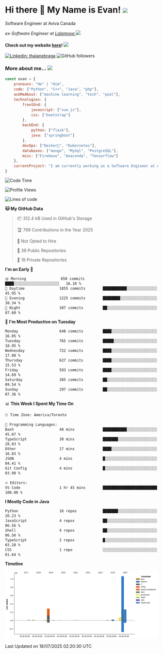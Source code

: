 <h1>Hi there 👋 My Name is Evan!   <img src="https://media.giphy.com/media/10GN73YGycPXQk/giphy.gif" width=50></h1>

<p> Software Engineer at Aviva Canada </p>

<p><em>ex-Software Engineer at <a href="https://www.lalamove.com/hongkong/zh/home">Lalamove </a><img src="https://media.giphy.com/media/HMSLfCl5BsXoQ/giphy.gif" width="60">
</em></p>

<h4>Check out my website <a href="https://hoyeechan.com/">here</a>! <img src="https://media.giphy.com/media/cuPm4p4pClZVC/giphy.gif" width=50></h4>

[![Linkedin: thaianebraga](https://img.shields.io/badge/-Evan-blue?style=flat-square&logo=Linkedin&logoColor=white&link=https://www.linkedin.com/in/ho-yee-chan/)](https://www.linkedin.com/in/ho-yee-chan/)
![GitHub followers](https://img.shields.io/github/followers/hyc121110?label=Follow&style=social)

<!--
**hyc121110/hyc121110** is a ✨ _special_ ✨ repository because its `README.md` (this file) appears on your GitHub profile.

Here are some ideas to get you started:

- 🔭 I’m currently working on ...
- 🌱 I’m currently learning ...
- 👯 I’m looking to collaborate on ...
- 🤔 I’m looking for help with ...
- 💬 Ask me about ...
- 📫 How to reach me: ...
- 😄 Pronouns: ...
- ⚡ Fun fact: ...
-->

<h3> More about me... <img src="https://media.giphy.com/media/Q94xQWspTUkShljj8P/giphy.gif" width=50> </h3>


```javascript
const evan = {
    pronouns: "He" | "Him",
    code: ["Python", "C++", "Java", "php"],
    askMeAbout: ["machine learning", "tech", "pool"],
    technologies: {
        frontEnd: {
            javascript: ["vue.js"],
            css: ["bootstrap"]
        },
        backEnd: {
            python: ["flask"],
            java: ["springboot"]
        },
        devOps: ["Docker🐳", "Kubernetes"],
        databases: ["mongo", "MySql", "PostgreSQL"],
        misc: ["Firebase", "Anaconda", "Tensorflow"]
    },
    currentProject: "I am currently working as a Software Engineer at Aviva Canada",
}
```


<!--START_SECTION:waka-->
![Code Time](http://img.shields.io/badge/Code%20Time-215%20hrs%209%20mins-blue)

![Profile Views](http://img.shields.io/badge/Profile%20Views-0-blue)

![Lines of code](https://img.shields.io/badge/From%20Hello%20World%20I%27ve%20Written-1.7%20million%20lines%20of%20code-blue)

**🐱 My GitHub Data** 

> 📦 312.4 kB Used in GitHub's Storage 
 > 
> 🏆 769 Contributions in the Year 2025
 > 
> 🚫 Not Opted to Hire
 > 
> 📜 39 Public Repositories 
 > 
> 🔑 19 Private Repositories 
 > 
**I'm an Early 🐤** 

```text
🌞 Morning                650 commits         ████░░░░░░░░░░░░░░░░░░░░░   16.10 % 
🌆 Daytime                1855 commits        ███████████░░░░░░░░░░░░░░   45.95 % 
🌃 Evening                1225 commits        ████████░░░░░░░░░░░░░░░░░   30.34 % 
🌙 Night                  307 commits         ██░░░░░░░░░░░░░░░░░░░░░░░   07.60 % 
```
📅 **I'm Most Productive on Tuesday** 

```text
Monday                   648 commits         ████░░░░░░░░░░░░░░░░░░░░░   16.05 % 
Tuesday                  765 commits         █████░░░░░░░░░░░░░░░░░░░░   18.95 % 
Wednesday                722 commits         ████░░░░░░░░░░░░░░░░░░░░░   17.88 % 
Thursday                 627 commits         ████░░░░░░░░░░░░░░░░░░░░░   15.53 % 
Friday                   593 commits         ████░░░░░░░░░░░░░░░░░░░░░   14.69 % 
Saturday                 385 commits         ██░░░░░░░░░░░░░░░░░░░░░░░   09.54 % 
Sunday                   297 commits         ██░░░░░░░░░░░░░░░░░░░░░░░   07.36 % 
```


📊 **This Week I Spent My Time On** 

```text
🕑︎ Time Zone: America/Toronto

💬 Programming Languages: 
Bash                     48 mins             ███████████░░░░░░░░░░░░░░   45.87 % 
TypeScript               30 mins             ███████░░░░░░░░░░░░░░░░░░   28.83 % 
Other                    17 mins             ████░░░░░░░░░░░░░░░░░░░░░   16.83 % 
JSON                     4 mins              █░░░░░░░░░░░░░░░░░░░░░░░░   04.41 % 
Git Config               4 mins              █░░░░░░░░░░░░░░░░░░░░░░░░   03.98 % 

🔥 Editors: 
VS Code                  1 hr 45 mins        █████████████████████████   100.00 % 
```

**I Mostly Code in Java** 

```text
Python                   16 repos            ███████░░░░░░░░░░░░░░░░░░   26.23 % 
JavaScript               4 repos             ██░░░░░░░░░░░░░░░░░░░░░░░   06.56 % 
Shell                    4 repos             ██░░░░░░░░░░░░░░░░░░░░░░░   06.56 % 
TypeScript               2 repos             █░░░░░░░░░░░░░░░░░░░░░░░░   03.28 % 
CSS                      1 repo              ░░░░░░░░░░░░░░░░░░░░░░░░░   01.64 % 
```



**Timeline**

![Lines of Code chart](https://raw.githubusercontent.com/hyc121110/hyc121110/master/assets/bar_graph.png)


 Last Updated on 18/07/2025 02:20:30 UTC
<!--END_SECTION:waka-->
